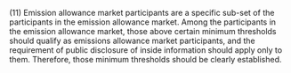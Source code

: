 (11) Emission allowance market participants are a specific sub-set of the participants in the emission allowance market. Among the participants in the emission allowance market, those above certain minimum thresholds should qualify as emissions allowance market participants, and the requirement of public disclosure of inside information should apply only to them. Therefore, those minimum thresholds should be clearly established.
